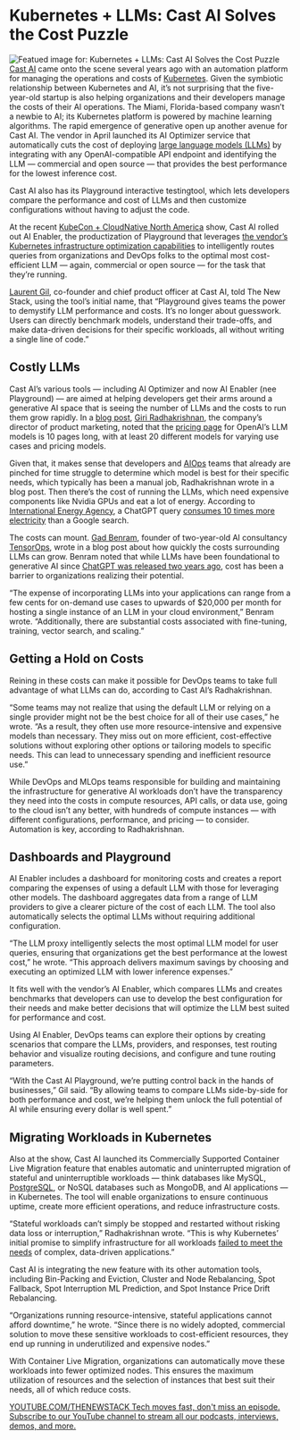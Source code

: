 # Kubernetes + LLMs: Cast AI Solves the Cost Puzzle
![Featued image for: Kubernetes + LLMs: Cast AI Solves the Cost Puzzle](https://cdn.thenewstack.io/media/2024/11/f651b0cb-alex-shuper-4kexemmkesw-unsplash-1-1024x683.jpg)
[Cast AI](https://thenewstack.io/devfinops-and-ai-to-provision-exactly-the-right-cloud-spend/) came onto the scene several years ago with an automation platform for managing the operations and costs of [Kubernetes](https://thenewstack.io/kubernetes/). Given the symbiotic relationship between Kubernetes and AI, it’s not surprising that the five-year-old startup is also helping organizations and their developers manage the costs of their AI operations.
The Miami, Florida-based company wasn’t a newbie to AI; its Kubernetes platform is powered by machine learning algorithms. The rapid emergence of generative open up another avenue for Cast AI. The vendor in April launched its AI Optimizer service that automatically cuts the cost of deploying [large language models (LLMs)](https://thenewstack.io/llm/) by integrating with any OpenAI-compatible API endpoint and identifying the LLM — commercial and open source — that provides the best performance for the lowest inference cost.

Cast AI also has its Playground interactive testingtool, which lets developers compare the performance and cost of LLMs and then customize configurations without having to adjust the code.

At the recent [KubeCon + CloudNative North America](https://events.linuxfoundation.org/kubecon-cloudnativecon-north-america/) show, Cast AI rolled out AI Enabler, the productization of Playground that leverages [the vendor’s Kubernetes infrastructure optimization capabilities](https://thenewstack.io/automating-the-security-of-kubernetes-clusters-in-the-cloud/) to intelligently routes queries from organizations and DevOps folks to the optimal most cost-efficient LLM — again, commercial or open source — for the task that they’re running.

[Laurent Gil](https://www.linkedin.com/in/laurentgil/), co-founder and chief product officer at Cast AI, told The New Stack, using the tool’s initial name, that “Playground gives teams the power to demystify LLM performance and costs. It’s no longer about guesswork. Users can directly benchmark models, understand their trade-offs, and make data-driven decisions for their specific workloads, all without writing a single line of code.”
## Costly LLMs
Cast AI’s various tools — including AI Optimizer and now AI Enabler (nee Playground) — are aimed at helping developers get their arms around a generative AI space that is seeing the number of LLMs and the costs to run them grow rapidly. In a [blog post](https://cast.ai/blog/llm-cost-optimization-how-to-run-gen-ai-apps-cost-efficiently/), [Giri Radhakrishnan](https://www.linkedin.com/in/giriradhakrishnan/), the company’s director of product marketing, noted that the [pricing page](https://openai.com/api/pricing/) for OpenAI’s LLM models is 10 pages long, with at least 20 different models for varying use cases and pricing models.

Given that, it makes sense that developers and [AIOps](https://thenewstack.io/supercharge-aiops-efficiency-with-llms/) teams that already are pinched for time struggle to determine which model is best for their specific needs, which typically has been a manual job, Radhakrishnan wrote in a blog post. Then there’s the cost of running the LLMs, which need expensive components like Nvidia GPUs and eat a lot of energy. According to [International Energy Agency](https://www.iea.org/), a ChatGPT query [consumes 10 times more electricity](https://www.goldmansachs.com/insights/articles/AI-poised-to-drive-160-increase-in-power-demand) than a Google search.

The costs can mount. [Gad Benram](https://www.linkedin.com/in/gad-benram/), founder of two-year-old AI consultancy [TensorOps](https://www.tensorops.ai/), wrote in a blog post about how quickly the costs surrounding LLMs can grow. Benram noted that while LLMs have been foundational to generative AI since [ChatGPT was released two years ago](https://thenewstack.io/how-to-create-software-diagrams-with-chatgpt-and-claude/), cost has been a barrier to organizations realizing their potential.

“The expense of incorporating LLMs into your applications can range from a few cents for on-demand use cases to upwards of $20,000 per month for hosting a single instance of an LLM in your cloud environment,” Benram wrote. “Additionally, there are substantial costs associated with fine-tuning, training, vector search, and scaling.”

## Getting a Hold on Costs
Reining in these costs can make it possible for DevOps teams to take full advantage of what LLMs can do, according to Cast AI’s Radhakrishnan.

“Some teams may not realize that using the default LLM or relying on a single provider might not be the best choice for all of their use cases,” he wrote. “As a result, they often use more resource-intensive and expensive models than necessary. They miss out on more efficient, cost-effective solutions without exploring other options or tailoring models to specific needs. This can lead to unnecessary spending and inefficient resource use.”

While DevOps and MLOps teams responsible for building and maintaining the infrastructure for generative AI workloads don’t have the transparency they need into the costs in compute resources, API calls, or data use, going to the cloud isn’t any better, with hundreds of compute instances — with different configurations, performance, and pricing — to consider. Automation is key, according to Radhakrishnan.

## Dashboards and Playground
AI Enabler includes a dashboard for monitoring costs and creates a report comparing the expenses of using a default LLM with those for leveraging other models. The dashboard aggregates data from a range of LLM providers to give a clearer picture of the cost of each LLM. The tool also automatically selects the optimal LLMs without requiring additional configuration.

“The LLM proxy intelligently selects the most optimal LLM model for user queries, ensuring that organizations get the best performance at the lowest cost,” he wrote. “This approach delivers maximum savings by choosing and executing an optimized LLM with lower inference expenses.”

It fits well with the vendor’s AI Enabler, which compares LLMs and creates benchmarks that developers can use to develop the best configuration for their needs and make better decisions that will optimize the LLM best suited for performance and cost.

Using AI Enabler, DevOps teams can explore their options by creating scenarios that compare the LLMs, providers, and responses, test routing behavior and visualize routing decisions, and configure and tune routing parameters.

“With the Cast AI Playground, we’re putting control back in the hands of businesses,” Gil said. “By allowing teams to compare LLMs side-by-side for both performance and cost, we’re helping them unlock the full potential of AI while ensuring every dollar is well spent.”

## Migrating Workloads in Kubernetes
Also at the show, Cast AI launched its Commercially Supported Container Live Migration feature that enables automatic and uninterrupted migration of stateful and uninterruptible workloads — think databases like MySQL, [PostgreSQL](https://thenewstack.io/charles-schwab-adopts-postgresql-with-vmware-tanzu/), or NoSQL databases such as MongoDB, and AI applications — in Kubernetes. The tool will enable organizations to ensure continuous uptime, create more efficient operations, and reduce infrastructure costs.

“Stateful workloads can’t simply be stopped and restarted without risking data loss or interruption,” Radhakrishnan wrote. “This is why Kubernetes’ initial promise to simplify infrastructure for all workloads [failed to meet the needs](https://cast.ai/blog/how-to-migrate-stateful-workloads-on-kubernetes-with-zero-downtime/?_gl=1*1eacdrj*_up*MQ..*_ga*ODkxMTI4Njg4LjE3MzE5NTAxNDU.*_ga_YLDVPHF0WD*MTczMTk1MDE0NC4xLjAuMTczMTk1MDE0NC4wLjAuMA..) of complex, data-driven applications.”

Cast AI is integrating the new feature with its other automation tools, including Bin-Packing and Eviction, Cluster and Node Rebalancing, Spot Fallback, Spot Interruption ML Prediction, and Spot Instance Price Drift Rebalancing.

“Organizations running resource-intensive, stateful applications cannot afford downtime,” he wrote. “Since there is no widely adopted, commercial solution to move these sensitive workloads to cost-efficient resources, they end up running in underutilized and expensive nodes.”

With Container Live Migration, organizations can automatically move these workloads into fewer optimized nodes. This ensures the maximum utilization of resources and the selection of instances that best suit their needs, all of which reduce costs.

[
YOUTUBE.COM/THENEWSTACK
Tech moves fast, don't miss an episode. Subscribe to our YouTube
channel to stream all our podcasts, interviews, demos, and more.
](https://youtube.com/thenewstack?sub_confirmation=1)